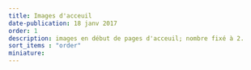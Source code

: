 ```yaml
---
title: Images d'acceuil
date-publication: 18 janv 2017
order: 1
description: images en début de pages d'acceuil; nombre fixé à 2.
sort_items : "order"
miniature: 
---
```


